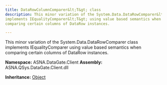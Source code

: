 ```yaml
---
title: DataRowColumnComparer&lt;T&gt; class
description: This minor variation of the System.Data.DataRowComparer&lt;T&gt; class
implements IEqualityComparer&lt;T&gt; using value based semantics when
comparing certain columns of DataRow instances.

---
```


This minor variation of the System.Data.DataRowComparer<T> class
implements IEqualityComparer<T> using value based semantics when
comparing certain columns of DataRow instances.

**Namespace:** ASNA.DataGate.Client
**Assembly:** ASNA.QSys.DataGate.Client.dll

**Inheritance:** [Object](https://docs.microsoft.com/en-us/dotnet/api/system.object)
<br>
<br>
